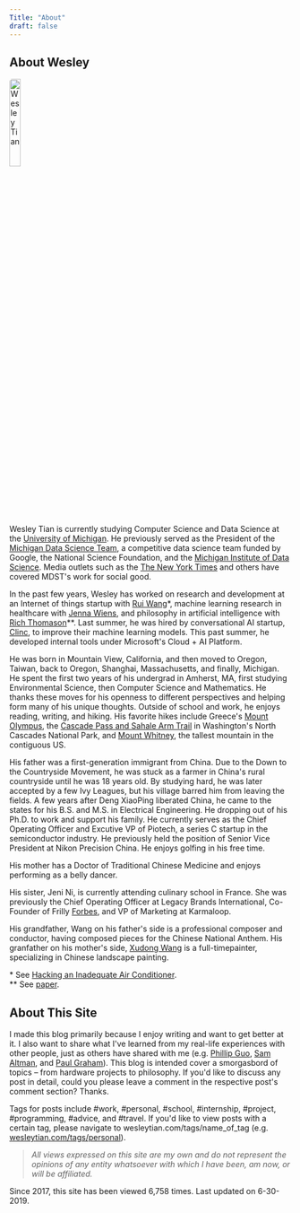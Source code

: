 ```yaml
---
Title: "About"
draft: false
---
```


## About Wesley

<img src="/me.jpg" alt="Wesley Tian"
        title="Me" style="width:20%;height:20%;border-radius:5px 25px" class="center"/>

Wesley Tian is currently studying Computer Science and Data Science at the [University of Michigan](https://umich.edu/). He previously served as the President of the [Michigan Data Science Team](https://www.mdst.club/), a competitive data science team funded by Google, the National Science Foundation, and the [Michigan Institute of Data Science](https://midas.umich.edu/). Media outlets such as the [The New York Times](https://www.nytimes.com/2017/03/27/us/flint-water-lead-pipes.html?_r=0) and others have covered MDST's work for social good.

In the past few years, Wesley has worked on research and development at an Internet of things startup with [Rui Wang](https://people.cs.umass.edu/~ruiwang/)&#42;, machine learning research in healthcare with [Jenna Wiens](http://www-personal.umich.edu/~wiensj/), and philosophy in artificial intelligence with [Rich Thomason](http://web.eecs.umich.edu/~rthomaso/)&#42;&#42;. Last summer, he was hired by conversational AI startup, [Clinc](https://clinc.com/), to improve their machine learning models. This past summer, he developed internal tools under Microsoft's Cloud + AI Platform.

He was born in Mountain View, California, and then moved to Oregon, Taiwan, back to Oregon, Shanghai, Massachusetts, and finally, Michigan. He spent the first two years of his undergrad in Amherst, MA, first studying Environmental Science, then Computer Science and Mathematics. He thanks these moves for his openness to different perspectives and helping form many of his unique thoughts. Outside of school and work, he enjoys reading, writing, and hiking. His favorite hikes include Greece's [Mount Olympus](https://www.alltrails.com/trail/greece/crete--3/mount-olympus-from-prionia-trailhead?u=i), the [Cascade Pass and Sahale Arm Trail](https://www.alltrails.com/trail/us/washington/cascade-pass-and-sahale-arm-trail--2) in Washington's North Cascades National Park, and [Mount Whitney](https://www.alltrails.com/trail/us/california/mount-whitney-via-mount-whitney-trail), the tallest mountain in the contiguous US.

His father was a first-generation immigrant from China. Due to the Down to the Countryside Movement, he was stuck as a farmer in China's rural countryside until he was 18 years old. By studying hard, he was later accepted by a few Ivy Leagues, but his village barred him from leaving the fields. A few years after  Deng XiaoPing liberated China, he came to the states for his B.S. and M.S. in Electrical Engineering. He dropping out of his Ph.D. to work and support his family. He currently serves as the Chief Operating Officer and Excutive VP of Piotech, a series C startup in the semiconductor industry. He previously held the position of Senior Vice President at Nikon Precision China. He enjoys golfing in his free time. 

His mother has a Doctor of Traditional Chinese Medicine and enjoys performing as a belly dancer.

His sister, Jeni Ni, is currently attending culinary school in France. She was previously the Chief Operating Officer at Legacy Brands International, Co-Founder of Frilly [Forbes](https://www.forbes.com/sites/celiashatzman/2017/08/29/new-site-frilly-makes-customizable-made-to-order-fashion-with-just-a-few-clicks/), and VP of Marketing at Karmaloop.

His grandfather, Wang on his father's side is a professional composer and conductor, having composed pieces for the Chinese National Anthem. His granfather on his mother's side, [Xudong Wang](https://translate.google.com/translate?sl=auto&tl=en&u=https%3A%2F%2Fbaike.baidu.com%2Fitem%2F王旭东%2F13352093%3Ffr%3Daladdin) is a full-timepainter, specializing in Chinese landscape painting.


&#42; See [Hacking an Inadequate Air Conditioner](https://wesleytian.github.io/2016/ac_hack/). <br>
&#42;&#42; See [paper](https://drive.google.com/file/d/1eWGKG3tjlNllsdLcThaYQGSemOWjcSg7/view).

## About This Site

I made this blog primarily because I enjoy writing and want to get better at it. I also want to share what I've learned from my real-life experiences with other people, just as others have shared with me (e.g. [Phillip Guo](www.pgbovine.net), [Sam Altman](blog.samaltman.com), and [Paul Graham](paulgraham.com)). This blog is intended cover a smorgasbord of topics – from hardware projects to philosophy. If you'd like to discuss any post in detail, could you please leave a comment in the respective post's comment section? Thanks.

Tags for posts include #work, #personal, #school, #internship, #project, #programming, #advice, and #travel. If you'd like to view posts with a certain tag, please navigate to wesleytian.com/tags/name_of_tag (e.g. [wesleytian.com/tags/personal](/tags/personal)).

> _All views expressed on this site are my own and do not represent the opinions of any entity whatsoever with which I have been, am now, or will be affiliated._

Since 2017, this site has been viewed 6,758 times. Last updated on 6-30-2019.
